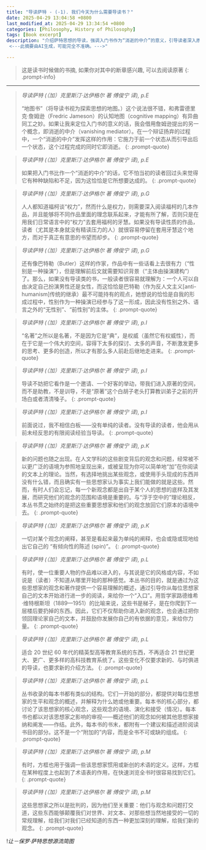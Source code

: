 ```yaml
---
title: "导读萨特 - (-1). 我们今天为什么需要导读书？"
date: 2025-04-29 13:04:58 +0800
last_modified_at: 2025-04-29 13:34:54 +0800
categories: [Philosophy, History of Philosophy]
tags: [Book excerpt]
description: "介绍萨特思想的导读，强调入门书作为“消逝的中介”的意义，引导读者深入原著，探索思想地图，避免简单套用理论，提供背景与语境，激发思考与创造。
 <---此摘要由AI生成，可能完全不准确。--->"

---
```


>这是读书时候做的书摘, 如果你对其中的断章感兴趣, 可以去阅读原著
{: .prompt-info}

---


> *导读萨特 (（加）克里斯汀·达伊格尔 著 傅俊宁 译), p.E*
>
>“地图书”（将导读书视为探索思想的地图。）这个说法很不错，和弗雷德里克·詹姆逊（Fredric Jameson）的认知地图（cognitive mapping）有异曲同工之妙。如果让我来定位入门书的意义的话，我会借用詹姆逊提出的另一个概念，即消逝的中介（vanishing mediator）。在一个辩证扬弃的过程中，一个“消逝的中介”发挥这样的作用：它施力于前一个状态从而引导出后一个状态，这个过程完成的同时它即消逝。
{: .prompt-quote}

> *导读萨特 (（加）克里斯汀·达伊格尔 著 傅俊宁 译), p.E*
>
>如果把入门书比作一个“消逝的中介”的话，它不怕当初的读者回过头来觉得它有种种缺陷和不足，因为这恰恰是它所想要达成的。
{: .prompt-quote}

> *导读萨特 (（加）克里斯汀·达伊格尔 著 傅俊宁 译), p.G*
>
>人人都知道福柯谈“权力”，然而什么是权力，则需要深入阅读福柯的几本作品，并且能够将不同作品里面的理念联系起来，才能有所了解，否则只是在用我们日常语言中的“权力”去套用福柯的牙慧。如果没有导读性质的作品，读者（尤其是本身就没有精读压力的人）就很容易停留在套用牙慧这个地方，而对于真正有意思的书望而却步。
{: .prompt-quote}

> *导读萨特 (（加）克里斯汀·达伊格尔 著 傅俊宁 译), p.G*
>
>还有像巴特勒（Butler）这样的作家，作品中有一些话看上去很有力（“性别是一种操演”），但是理解前后文就需要知识背景（“主体由操演建构”）了。那么，如果没有导读类的书，一般读者很容易就理解为：一个人可以自由决定自己扮演男性还是女性，而这恰恰是巴特勒（作为反人文主义[anti-humanism]传统的继承）最不可能持有的观点，她想说的恰恰是自我的形成过程中，性别作为一种操演已经参与了这一形成，因此没有性别之外、语言之外的“无性别”、“前性别”的主体。
{: .prompt-quote}

> *导读萨特 (（加）克里斯汀·达伊格尔 著 傅俊宁 译), p.I*
>
>“名著”之所以是名著，不是因为它是“典”，是权威（虽然它有权威性），而在于它是一个伟大的空间，容得下太多的探讨、太多的声音，不断激发更多的思考、更多的创造，所以才有那么多人前赴后继地走进来。
{: .prompt-quote}

> *导读萨特 (（加）克里斯汀·达伊格尔 著 傅俊宁 译), p.I*
>
>导读不妨把它看作是一个邀请、一个好客的举动，带我们进入原著的空间，而不是助教，不是训导，不是“原著”这个白胡子老头打算教训弟子之前的开场白或者清清嗓子。
{: .prompt-quote}

> *导读萨特 (（加）克里斯汀·达伊格尔 著 傅俊宁 译), p.I*
>
>前面说过，我不相信白板——没有单纯的读者。没有导读的读者，他会用从前未经反思的有限阅读经验当导读。
{: .prompt-quote}

> *导读萨特 (（加）克里斯汀·达伊格尔 著 傅俊宁 译), p.K*
>
>新的问题也随之出现。在人文学科的这些剧变背后的观念和问题，经常被不以更广泛的语境为参照地呈现出来，或被呈现为你可以简单地“加”在你阅读的文本上的理论。当然，有选择地挑出某些观念，或使用手头现成的东西并没有什么错，而且确实有一些思想家认为事实上我们能做的就是这些。然而，有时人们会忘记，每一个新观念都是出自于某个人的思想的底样及其发展，而研究他们的观念的范围和语境是重要的。与“浮于空中的”理论相反，本丛书贯之始终的是把这些重要思想家和他们的观念放回它们原本的语境中去。
{: .prompt-quote}

> *导读萨特 (（加）克里斯汀·达伊格尔 著 傅俊宁 译), p.K*
>
>一切对某个观念的阐释，甚至是看起来最为单纯的阐释，也会或隐或现地给出它自己的 “有倾向性的陈述 (spin)”。
{: .prompt-quote}

> *导读萨特 (（加）克里斯汀·达伊格尔 著 傅俊宁 译), p.L*
>
>有时，使一位重要人物的作品难以进入的，与其说是它的风格或内容，不如说是（读者）不知道从哪里开始的那种感觉。本丛书的目的，就是通过为这些思想家的观念和著作提供一个容易理解的概述，通过引导你从每位思想家自己的文本开始进行进一步的阅读，来给你一个“入口”。用哲学家路德维希·维特根斯坦（1889—1951）的比喻来说，这些书是梯子，是在你爬到下一层楼后要扔掉的东西。因此，它们不仅帮助你进入新的观念，也会通过把你领回理论家自己的文本，并鼓励你发展你自己的有依据的意见，来给你力量。
{: .prompt-quote}

> *导读萨特 (（加）克里斯汀·达伊格尔 著 傅俊宁 译), p.L*
>
>适合 20 世纪 60 年代的精英型高等教育系统的东西，不再适合 21 世纪更大、更广、更多样的高科技教育系统了。这些变化不仅要求新的、与时俱进的导读，也要求新的介绍方法。 
{: .prompt-quote}

> *导读萨特 (（加）克里斯汀·达伊格尔 著 傅俊宁 译), p.L*
>
>丛书收录的每本书都有类似的结构。它们一开始的部分，都提供对每位思想家的生平和观念的概述，并解释为什么她或他重要。每本书的核心部分，都讨论了该思想家的核心观念，这些观念的语境、演化和接受（情况）。每本书也都以对该思想家之影响的审视——概述他们的观念如何被其他思想家接纳和阐发——作结。此外，每本书的书末，都附有一个建议和描述进阶阅读书目的部分。这不是一个“附加的”内容，而是全书不可或缺的组成。
{: .prompt-quote}

> *导读萨特 (（加）克里斯汀·达伊格尔 著 傅俊宁 译), p.M*
>
>有时，方框也用于强调一些该思想家惯用或新创的术语的定义。这样，方框在某种程度上也起到了术语表的作用，在快速浏览全书时很容易找到它们。
{: .prompt-quote}

> *导读萨特 (（加）克里斯汀·达伊格尔 著 傅俊宁 译), p.M*
>
>这些思想家之所以是批判的，因为他们至关重要：他们与观念和问题打交道，这些东西能够颠覆我们对世界、对文本、对那些想当然地接受的一切的常规理解，给我们对我们已经知道的东西一种更加深刻的理解，给我们新的观念。
{: .prompt-quote}

!*让－保罗·萨特思想源流简图*

